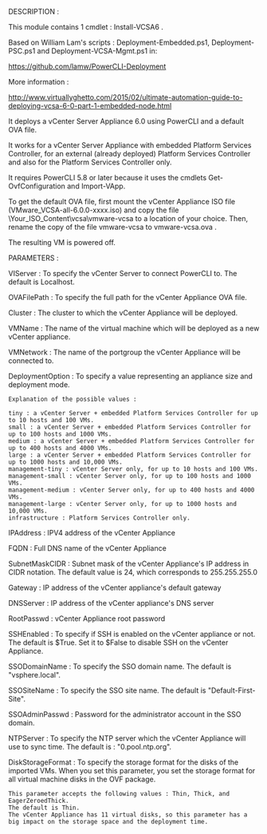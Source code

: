 DESCRIPTION :

This module contains 1 cmdlet : Install-VCSA6 .

Based on William Lam's scripts : Deployment-Embedded.ps1, Deployment-PSC.ps1 and Deployment-VCSA-Mgmt.ps1 in:

https://github.com/lamw/PowerCLI-Deployment

More information :

http://www.virtuallyghetto.com/2015/02/ultimate-automation-guide-to-deploying-vcsa-6-0-part-1-embedded-node.html

It deploys a vCenter Server Appliance 6.0 using PowerCLI and a default OVA file.

It works for a vCenter Server Appliance with embedded Platform Services Controller, for an external (already deployed) Platform Services Controller and also for the Platform Services Controller only.

It requires PowerCLI 5.8 or later because it uses the cmdlets Get-OvfConfiguration and Import-VApp.

To get the default OVA file, first mount the vCenter Appliance ISO file (VMware_VCSA-all-6.0.0-xxxx.iso) and copy the file \Your_ISO_Content\vcsa\vmware-vcsa to a location of your choice. Then, rename the copy of the file vmware-vcsa to vmware-vcsa.ova .

The resulting VM is powered off.


PARAMETERS :

VIServer : To specify the vCenter Server to connect PowerCLI to.
The default is Localhost.

OVAFilePath : To specify the full path for the vCenter Appliance OVA file.

Cluster : The cluster to which the vCenter Appliance will be deployed.

VMName : The name of the virtual machine which will be deployed as a new vCenter appliance.

VMNetwork : The name of the portgroup the vCenter Appliance will be connected to.

DeploymentOption : To specify a value representing an appliance size and deployment mode.

    Explanation of the possible values :

    tiny : a vCenter Server + embedded Platform Services Controller for up to 10 hosts and 100 VMs.
    small : a vCenter Server + embedded Platform Services Controller for up to 100 hosts and 1000 VMs.
    medium : a vCenter Server + embedded Platform Services Controller for up to 400 hosts and 4000 VMs.
    large : a vCenter Server + embedded Platform Services Controller for up to 1000 hosts and 10,000 VMs.
    management-tiny : vCenter Server only, for up to 10 hosts and 100 VMs.
    management-small : vCenter Server only, for up to 100 hosts and 1000 VMs.
    management-medium : vCenter Server only, for up to 400 hosts and 4000 VMs.
    management-large : vCenter Server only, for up to 1000 hosts and 10,000 VMs.
    infrastructure : Platform Services Controller only.

IPAddress : IPV4 address of the vCenter Appliance

FQDN : Full DNS name of the vCenter Appliance

SubnetMaskCIDR : Subnet mask of the vCenter Appliance's IP address in CIDR notation. The default value is 24, which corresponds to 255.255.255.0

Gateway : IP address of the vCenter appliance's default gateway

DNSServer : IP address of the vCenter appliance's DNS server

RootPasswd : vCenter Appliance root password

SSHEnabled : To specify if SSH is enabled on the vCenter appliance or not.
    The default is $True.
    Set it to $False to disable SSH on the vCenter Appliance.

SSODomainName : To specify the SSO domain name.
    The default is "vsphere.local".

SSOSiteName : To specify the SSO site name.
    The default is "Default-First-Site".

SSOAdminPasswd : Password for the administrator account in the SSO domain.

NTPServer : To specify the NTP server which the vCenter Appliance will use to sync time.
    The default is : "0.pool.ntp.org".

DiskStorageFormat : To specify the storage format for the disks of the imported VMs.
    When you set this parameter, you set the storage format for all virtual machine disks in the OVF package.

    This parameter accepts the following values : Thin, Thick, and EagerZeroedThick.
    The default is Thin.
    The vCenter Appliance has 11 virtual disks, so this parameter has a big impact on the storage space and the deployment time.